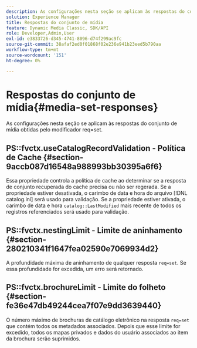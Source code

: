 ```yaml
---
description: As configurações nesta seção se aplicam às respostas do conjunto de mídia obtidas pelo modificador req=set.
solution: Experience Manager
title: Respostas do conjunto de mídia
feature: Dynamic Media Classic, SDK/API
role: Developer,Admin,User
exl-id: e3833726-d345-4741-8096-d74f299ac9fc
source-git-commit: 38afaf2ed0f01868f02e236e941b23eed5b790aa
workflow-type: tm+mt
source-wordcount: '151'
ht-degree: 0%

---
```


# Respostas do conjunto de mídia{#media-set-responses}

As configurações nesta seção se aplicam às respostas do conjunto de mídia obtidas pelo modificador req=set.

## PS::fvctx.useCatalogRecordValidation - Política de Cache {#section-9accb087d16548a988993bb30395a6f6}

Essa propriedade controla a política de cache ao determinar se a resposta de conjunto recuperada do cache precisa ou não ser regerada. Se a propriedade estiver desativada, o carimbo de data e hora do arquivo [!DNL catalog.ini] será usado para validação. Se a propriedade estiver ativada, o carimbo de data e hora `catalog::LastModified` mais recente de todos os registros referenciados será usado para validação.

## PS::fvctx.nestingLimit - Limite de aninhamento {#section-280210341f1647fea02590e7069934d2}

A profundidade máxima de aninhamento de qualquer resposta `req=set`. Se essa profundidade for excedida, um erro será retornado.

## PS::fvctx.brochureLimit - Limite do folheto {#section-fe36e47db49244cea7f07e9dd3639440}

O número máximo de brochuras de catálogo eletrônico na resposta `req=set` que contém todos os metadados associados. Depois que esse limite for excedido, todos os mapas privados e dados do usuário associados ao item da brochura serão suprimidos.

